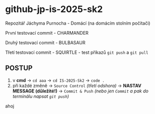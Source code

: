 # github-jp-is-2025-sk2
Repozitář Jáchyma Purnocha - Domácí (na domácím stolním počítači)

První testovací commit - CHARMANDER

Druhý testovací commit - BULBASAUR

Třetí testovací commit - SQUIRTLE 
    - test příkazů `git push` a `git pull`

## **POSTUP**
1. v **cmd** -> `cd aaa` -> `cd IS-2025-Sk2` -> `code .`
2. při každé změně -> `Source Control` *(třetí odshora)* -> **NASTAV MESSAGE (důležité!)** -> `Commit & Push` *(nebo jen `Commit` a pak do terminálu napsat `git push`)* 

ahoj
